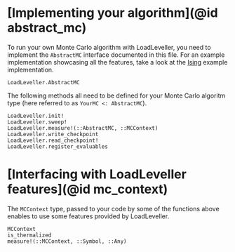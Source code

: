 # [Implementing your algorithm](@id abstract_mc)

To run your own Monte Carlo algorithm with LoadLeveller, you need to implement the `AbstractMC` interface documented in this file.
For an example implementation showcasing all the features, take a look at the [Ising](https://github.com/lukas-weber/Ising.jl) example
implementation.

```@docs
LoadLeveller.AbstractMC
```

The following methods all need to be defined for your Monte Carlo algoritm type (here referred to as `YourMC <: AbstractMC`).

```@docs
LoadLeveller.init!
LoadLeveller.sweep!
LoadLeveller.measure!(::AbstractMC, ::MCContext)
LoadLeveller.write_checkpoint
LoadLeveller.read_checkpoint!
LoadLeveller.register_evaluables
```

# [Interfacing with LoadLeveller features](@id mc_context)
The `MCContext` type, passed to your code by some of the functions above enables to use some features provided by LoadLeveller.
```@docs
MCContext
is_thermalized
measure!(::MCContext, ::Symbol, ::Any)
```
